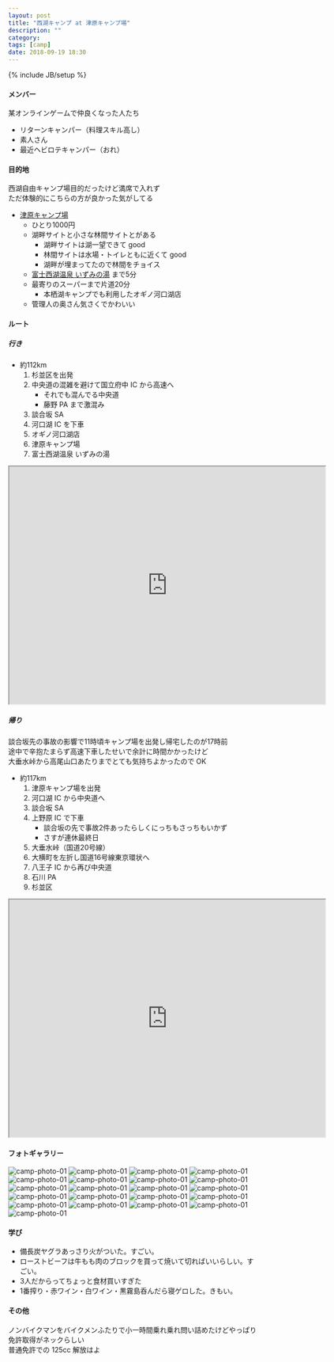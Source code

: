 ```yaml
---
layout: post
title: "西湖キャンプ at 津原キャンプ場"
description: ""
category:
tags: [camp]
date: 2018-09-19 18:30
---
```

{% include JB/setup %}

#### メンバー

某オンラインゲームで仲良くなった人たち

- リターンキャンパー（料理スキル高し）
- 素人さん
- 最近ヘビロテキャンパー（おれ）

#### 目的地

西湖自由キャンプ場目的だったけど満席で入れず  
ただ体験的にこちらの方が良かった気がしてる  

- [津原キャンプ場](http://www.tsuhara-camp.jp/)
    - ひとり1000円
    - 湖畔サイトと小さな林間サイトとがある
        - 湖畔サイトは湖一望できて good
        - 林間サイトは水場・トイレともに近くて good
        - 湖畔が埋まってたので林間をチョイス
    - [富士西湖温泉 いずみの湯](http://www.hamayouresort.com/category/hotspa/) まで5分
    - 最寄りのスーパーまで片道20分
        - 本栖湖キャンプでも利用したオギノ河口湖店
    - 管理人の奥さん気さくでかわいい


#### ルート

##### 行き

- 約112km
    1. 杉並区を出発
    2. 中央道の混雑を避けて国立府中 IC から高速へ
        - それでも混んでる中央道
        - 藤野 PA まで激混み
    3. 談合坂 SA
    4. 河口湖 IC を下車
    5. オギノ河口湖店
    6. 津原キャンプ場
    7. 富士西湖温泉 いずみの湯

<iframe src="https://www.google.com/maps/d/u/0/embed?mid=1XObcmGBNY7fc6oqkxHodgo2ltFViSrLO" width="640" height="480"></iframe>

##### 帰り

談合坂先の事故の影響で11時頃キャンプ場を出発し帰宅したのが17時前  
途中で辛抱たまらず高速下車したせいで余計に時間かかったけど  
大垂水峠から高尾山口あたりまでとても気持ちよかったので OK

- 約117km
    1. 津原キャンプ場を出発
    2. 河口湖 IC から中央道へ
    3. 談合坂 SA
    4. 上野原 IC で下車
        - 談合坂の先で事故2件あったらしくにっちもさっちもいかず
        - さすが連休最終日
    5. 大垂水峠（国道20号線）
    6. 大横町を左折し国道16号線東京環状へ
    7. 八王子 IC から再び中央道
    8. 石川 PA
    9. 杉並区

<iframe src="https://www.google.com/maps/d/u/0/embed?mid=1191X36MFZ_JfhwqR2PFQCIDRU2lHBUwM" width="640" height="480"></iframe>

#### フォトギャラリー

![camp-photo-01]({{site.url}}/assets/entry/2018-09-19-IMG_0726.JPG)
![camp-photo-01]({{site.url}}/assets/entry/2018-09-19-IMG_0727.JPG)
![camp-photo-01]({{site.url}}/assets/entry/2018-09-19-IMG_0728.JPG)
![camp-photo-01]({{site.url}}/assets/entry/2018-09-19-IMG_0729.JPG)
![camp-photo-01]({{site.url}}/assets/entry/2018-09-19-IMG_0730.JPG)
![camp-photo-01]({{site.url}}/assets/entry/2018-09-19-IMG_0731.JPG)
![camp-photo-01]({{site.url}}/assets/entry/2018-09-19-IMG_0733.JPG)
![camp-photo-01]({{site.url}}/assets/entry/2018-09-19-IMG_0734.JPG)
![camp-photo-01]({{site.url}}/assets/entry/2018-09-19-IMG_0735.JPG)
![camp-photo-01]({{site.url}}/assets/entry/2018-09-19-IMG_0737.JPG)
![camp-photo-01]({{site.url}}/assets/entry/2018-09-19-IMG_0739.JPG)
![camp-photo-01]({{site.url}}/assets/entry/2018-09-19-IMG_0740.JPG)
![camp-photo-01]({{site.url}}/assets/entry/2018-09-19-IMG_0742.JPG)
![camp-photo-01]({{site.url}}/assets/entry/2018-09-19-IMG_0744.JPG)
![camp-photo-01]({{site.url}}/assets/entry/2018-09-19-IMG_0745.JPG)
![camp-photo-01]({{site.url}}/assets/entry/2018-09-19-IMG_0746.JPG)
![camp-photo-01]({{site.url}}/assets/entry/2018-09-19-IMG_0748.JPG)
![camp-photo-01]({{site.url}}/assets/entry/2018-09-19-IMG_0749.JPG)
![camp-photo-01]({{site.url}}/assets/entry/2018-09-19-IMG_0750.JPG)
![camp-photo-01]({{site.url}}/assets/entry/2018-09-19-IMG_0752.JPG)
![camp-photo-01]({{site.url}}/assets/entry/2018-09-19-IMG_0753.JPG)


#### 学び

- 備長炭ヤグラあっさり火がついた。すごい。
- ローストビーフは牛もも肉のブロックを買って焼いて切ればいいらしい。すごい。
- 3人だからってちょっと食材買いすぎた
- 1番搾り・赤ワイン・白ワイン・黒霧島呑んだら寝ゲロした。きもい。


#### その他

ノンバイクマンをバイクメンふたりで小一時間乗れ乗れ問い詰めたけどやっぱり免許取得がネックらしい  
普通免許での 125cc 解放はよ
